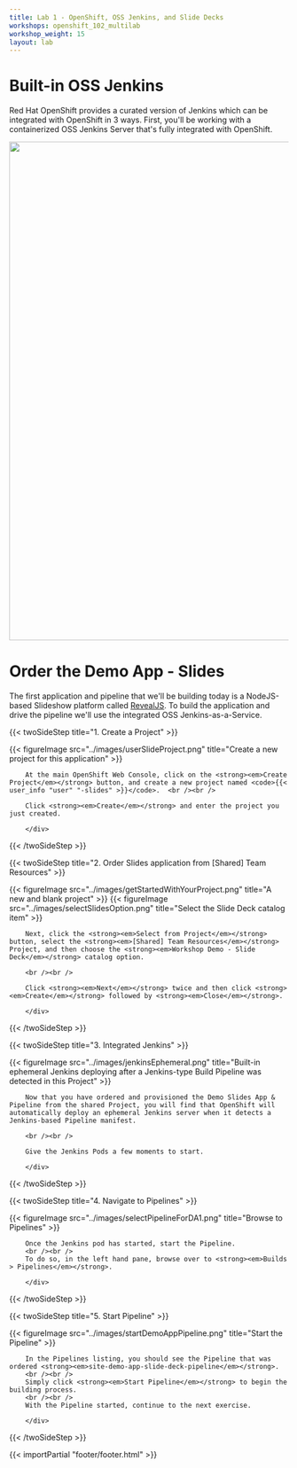 ```yaml
---
title: Lab 1 - OpenShift, OSS Jenkins, and Slide Decks
workshops: openshift_102_multilab
workshop_weight: 15
layout: lab
---
```


# Built-in OSS Jenkins
Red Hat OpenShift provides a curated version of Jenkins which can be integrated with OpenShift in 3 ways.  First, you'll be working with a containerized OSS Jenkins Server that's fully integrated with OpenShift.

<img src="../images/jenkins_integrated.png" width="900" />

# Order the Demo App - Slides
The first application and pipeline that we'll be building today is a NodeJS-based Slideshow platform called [RevealJS][1].
To build the application and drive the pipeline we'll use the integrated OSS Jenkins-as-a-Service.

{{< twoSideStep title="1. Create a Project" >}}
        <div class="col-sm-12 col-lg-8">
                {{< figureImage src="../images/userSlideProject.png" title="Create a new project for this application" >}}
        </div>
        <div class="col-sm-12 col-lg-4">

        At the main OpenShift Web Console, click on the <strong><em>Create Project</em></strong> button, and create a new project named <code>{{< user_info "user" "-slides" >}}</code>.  <br /><br />

        Click <strong><em>Create</em></strong> and enter the project you just created.

        </div>
{{< /twoSideStep >}}

{{< twoSideStep title="2. Order Slides application from [Shared] Team Resources" >}}
        <div class="col-sm-12 col-lg-8">
                {{< figureImage src="../images/getStartedWithYourProject.png" title="A new and blank project" >}}
                {{< figureImage src="../images/selectSlidesOption.png" title="Select the Slide Deck catalog item" >}}
        </div>
        <div class="col-sm-12 col-lg-4">

        Next, click the <strong><em>Select from Project</em></strong> button, select the <strong><em>[Shared] Team Resources</em></strong> Project, and then choose the <strong><em>Workshop Demo - Slide Deck</em></strong> catalog option.

        <br /><br />

        Click <strong><em>Next</em></strong> twice and then click <strong><em>Create</em></strong> followed by <strong><em>Close</em></strong>.

        </div>
{{< /twoSideStep >}}

{{< twoSideStep title="3. Integrated Jenkins" >}}
        <div class="col-sm-12 col-lg-8">
                {{< figureImage src="../images/jenkinsEphemeral.png" title="Built-in ephemeral Jenkins deploying after a Jenkins-type Build Pipeline was detected in this Project" >}}
        </div>
        <div class="col-sm-12 col-lg-4">

        Now that you have ordered and provisioned the Demo Slides App & Pipeline from the shared Project, you will find that OpenShift will automatically deploy an ephemeral Jenkins server when it detects a Jenkins-based Pipeline manifest.

        <br /><br />

        Give the Jenkins Pods a few moments to start.

        </div>
{{< /twoSideStep >}}

{{< twoSideStep title="4. Navigate to Pipelines" >}}
        <div class="col-sm-12 col-lg-8">
                {{< figureImage src="../images/selectPipelineForDA1.png" title="Browse to Pipelines" >}}
        </div>
        <div class="col-sm-12 col-lg-4">

        Once the Jenkins pod has started, start the Pipeline.
        <br /><br />
        To do so, in the left hand pane, browse over to <strong><em>Builds > Pipelines</em></strong>.

        </div>
{{< /twoSideStep >}}

{{< twoSideStep title="5. Start Pipeline" >}}
        <div class="col-sm-12 col-lg-8">
                {{< figureImage src="../images/startDemoAppPipeline.png" title="Start the Pipeline" >}}
        </div>
        <div class="col-sm-12 col-lg-4">

        In the Pipelines listing, you should see the Pipeline that was ordered <strong><em>site-demo-app-slide-deck-pipeline</em></strong>.  
        <br /><br />
        Simply click <strong><em>Start Pipeline</em></strong> to begin the building process.
        <br /><br />
        With the Pipeline started, continue to the next exercise.

        </div>
{{< /twoSideStep >}}

[1]: https://revealjs.com/

{{< importPartial "footer/footer.html" >}}
